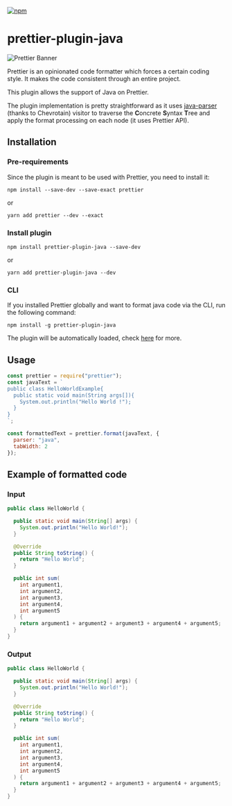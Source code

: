 [![npm](https://img.shields.io/npm/v/prettier-plugin-java.svg)](https://www.npmjs.com/package/prettier-plugin-java)

# prettier-plugin-java

![Prettier Banner](https://raw.githubusercontent.com/prettier/prettier-logo/master/images/prettier-banner-light.png)

Prettier is an opinionated code formatter which forces a certain coding style. It makes the code consistent through an entire project.

This plugin allows the support of Java on Prettier.

The plugin implementation is pretty straightforward as it uses [java-parser](../java-parser) (thanks to Chevrotain) visitor to traverse the **C**oncrete **S**yntax **T**ree and apply the format processing on each node (it uses Prettier API).

## Installation

### Pre-requirements

Since the plugin is meant to be used with Prettier, you need to install it:

`npm install --save-dev --save-exact prettier`

or

`yarn add prettier --dev --exact`

### Install plugin

`npm install prettier-plugin-java --save-dev`

or

`yarn add prettier-plugin-java --dev`

### CLI

If you installed Prettier globally and want to format java code via the CLI, run the following command:

`npm install -g prettier-plugin-java`

The plugin will be automatically loaded, check [here](https://prettier.io/docs/en/plugins.html#using-plugins) for more.

## Usage

```javascript
const prettier = require("prettier");
const javaText = `
public class HelloWorldExample{
  public static void main(String args[]){
    System.out.println("Hello World !");
  }
}
`;

const formattedText = prettier.format(javaText, {
  parser: "java",
  tabWidth: 2
});
```

## Example of formatted code

### Input

```java
public class HelloWorld {

  public static void main(String[] args) {
    System.out.println("Hello World!");
  }

  @Override
  public String toString() {
    return "Hello World";
  }

  public int sum(
    int argument1,
    int argument2,
    int argument3,
    int argument4,
    int argument5
  ) {
    return argument1 + argument2 + argument3 + argument4 + argument5;
  }
}
```

### Output

```java
public class HelloWorld {

  public static void main(String[] args) {
    System.out.println("Hello World!");
  }

  @Override
  public String toString() {
    return "Hello World";
  }

  public int sum(
    int argument1,
    int argument2,
    int argument3,
    int argument4,
    int argument5
  ) {
    return argument1 + argument2 + argument3 + argument4 + argument5;
  }
}
```
